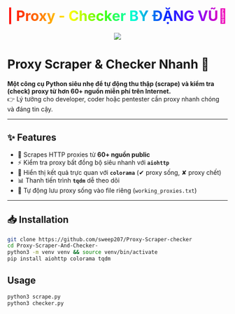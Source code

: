 <h1 align="center">
  <span style="background: linear-gradient(90deg, #ff0000, #ff7300, #fffb00, #48ff00, #00ffd5, #002bff, #7a00ff, #ff00ab); 
               -webkit-background-clip: text; 
               color: transparent; 
               font-weight: bold; 
               font-size: 32px;">
   | Proxy - Checker BY ĐẶNG VŨ🚀
  </span>
</h1>

<p align="center">
  <img src="https://img.shields.io/badge/Version-1.0-green?style=for-the-badge">
</p>

# Proxy Scraper & Checker Nhanh 🚀

**Một công cụ Python siêu nhẹ để tự động thu thập (scrape) và kiểm tra (check) proxy từ hơn 60+ nguồn miễn phí trên Internet.**  
👉 Lý tưởng cho developer, coder hoặc pentester cần proxy nhanh chóng và đáng tin cậy.

---

## ✨ Features
- 🔎 Scrapes HTTP proxies từ **60+ nguồn public**  
- ⚡ Kiểm tra proxy bất đồng bộ siêu nhanh với **`aiohttp`**  
- 🎨 Hiển thị kết quả trực quan với **`colorama`** (✔ proxy sống, ✘ proxy chết)  
- 📊 Thanh tiến trình **`tqdm`** dễ theo dõi  
- 💾 Tự động lưu proxy sống vào file riêng (`working_proxies.txt`)  

---

## 📥 Installation

```bash
git clone https://github.com/sweep207/Proxy-Scraper-checker
cd Proxy-Scraper-And-Checker- 
python3 -m venv venv && source venv/bin/activate 
pip install aiohttp colorama tqdm
```

## Usage 

```bash
python3 scrape.py
python3 checker.py
``` 
